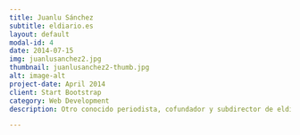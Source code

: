 ```yaml
---
title: Juanlu Sánchez
subtitle: eldiario.es
layout: default
modal-id: 4
date: 2014-07-15
img: juanlusanchez2.jpg
thumbnail: juanlusanchez2-thumb.jpg
alt: image-alt
project-date: April 2014
client: Start Bootstrap
category: Web Development
description: Otro conocido periodista, cofundador y subdirector de eldiario.es, está especializado en contenidos digitales, nuevos medios y fórmulas de sostenibilidad para el periodismo independiente como el modelo de socios de eldiario.es. Ha dirigido y colaborado en diversas investigaciones basadas en datos, como por ejemplo la de las tarjetas black de Bankia.

---
```

